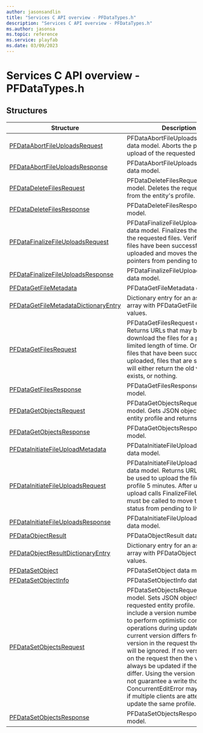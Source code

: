 ```yaml
---
author: jasonsandlin
title: "Services C API overview - PFDataTypes.h"
description: "Services C API overview - PFDataTypes.h"
ms.author: jasonsa
ms.topic: reference
ms.service: playfab
ms.date: 03/09/2023
---
```


# Services C API overview - PFDataTypes.h

  
## Structures  

| Structure | Description |  
| --- | --- |  
| [PFDataAbortFileUploadsRequest](structs/pfdataabortfileuploadsrequest.md) | PFDataAbortFileUploadsRequest data model. Aborts the pending upload of the requested files. |  
| [PFDataAbortFileUploadsResponse](structs/pfdataabortfileuploadsresponse.md) | PFDataAbortFileUploadsResponse data model. |  
| [PFDataDeleteFilesRequest](structs/pfdatadeletefilesrequest.md) | PFDataDeleteFilesRequest data model. Deletes the requested files from the entity's profile. |  
| [PFDataDeleteFilesResponse](structs/pfdatadeletefilesresponse.md) | PFDataDeleteFilesResponse data model. |  
| [PFDataFinalizeFileUploadsRequest](structs/pfdatafinalizefileuploadsrequest.md) | PFDataFinalizeFileUploadsRequest data model. Finalizes the upload of the requested files. Verifies that the files have been successfully uploaded and moves the file pointers from pending to live. |  
| [PFDataFinalizeFileUploadsResponse](structs/pfdatafinalizefileuploadsresponse.md) | PFDataFinalizeFileUploadsResponse data model. |  
| [PFDataGetFileMetadata](structs/pfdatagetfilemetadata.md) | PFDataGetFileMetadata data model. |  
| [PFDataGetFileMetadataDictionaryEntry](structs/pfdatagetfilemetadatadictionaryentry.md) | Dictionary entry for an associative array with PFDataGetFileMetadata values. |  
| [PFDataGetFilesRequest](structs/pfdatagetfilesrequest.md) | PFDataGetFilesRequest data model. Returns URLs that may be used to download the files for a profile for a limited length of time. Only returns files that have been successfully uploaded, files that are still pending will either return the old value, if it exists, or nothing. |  
| [PFDataGetFilesResponse](structs/pfdatagetfilesresponse.md) | PFDataGetFilesResponse data model. |  
| [PFDataGetObjectsRequest](structs/pfdatagetobjectsrequest.md) | PFDataGetObjectsRequest data model. Gets JSON objects from an entity profile and returns it. . |  
| [PFDataGetObjectsResponse](structs/pfdatagetobjectsresponse.md) | PFDataGetObjectsResponse data model. |  
| [PFDataInitiateFileUploadMetadata](structs/pfdatainitiatefileuploadmetadata.md) | PFDataInitiateFileUploadMetadata data model. |  
| [PFDataInitiateFileUploadsRequest](structs/pfdatainitiatefileuploadsrequest.md) | PFDataInitiateFileUploadsRequest data model. Returns URLs that may be used to upload the files for a profile 5 minutes. After using the upload calls FinalizeFileUploads must be called to move the file status from pending to live. |  
| [PFDataInitiateFileUploadsResponse](structs/pfdatainitiatefileuploadsresponse.md) | PFDataInitiateFileUploadsResponse data model. |  
| [PFDataObjectResult](structs/pfdataobjectresult.md) | PFDataObjectResult data model. |  
| [PFDataObjectResultDictionaryEntry](structs/pfdataobjectresultdictionaryentry.md) | Dictionary entry for an associative array with PFDataObjectResult values. |  
| [PFDataSetObject](structs/pfdatasetobject.md) | PFDataSetObject data model. |  
| [PFDataSetObjectInfo](structs/pfdatasetobjectinfo.md) | PFDataSetObjectInfo data model. |  
| [PFDataSetObjectsRequest](structs/pfdatasetobjectsrequest.md) | PFDataSetObjectsRequest data model. Sets JSON objects on the requested entity profile. May include a version number to be used to perform optimistic concurrency operations during update. If the current version differs from the version in the request the request will be ignored. If no version is set on the request then the value will always be updated if the values differ. Using the version value does not guarantee a write though, ConcurrentEditError may still occur if multiple clients are attempting to update the same profile. . |  
| [PFDataSetObjectsResponse](structs/pfdatasetobjectsresponse.md) | PFDataSetObjectsResponse data model. |  

